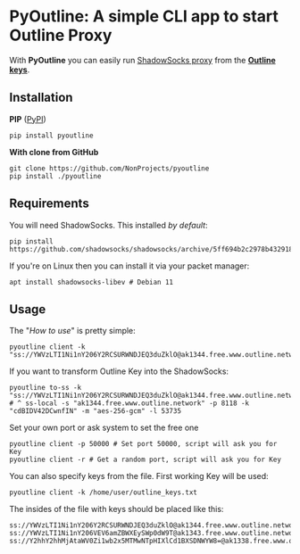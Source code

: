 # PyOutline: A simple CLI app to start Outline Proxy

With **PyOutline** you can easily run [ShadowSocks proxy](https://en.wikipedia.org/wiki/Shadowsocks) from the [**Outline keys**](https://getoutline.me/access-keys/).

## Installation

**PIP** ([PyPI](https://pypi.org/project/pyoutline/))
```
pip install pyoutline
```
**With clone from GitHub**
```
git clone https://github.com/NonProjects/pyoutline
pip install ./pyoutline
```
## Requirements

You will need ShadowSocks. This installed *by default*:
```
pip install https://github.com/shadowsocks/shadowsocks/archive/5ff694b2c2978b432918dea6ac104706b25cbf48.zip
```
If you're on Linux then you can install it via your packet manager:
```
apt install shadowsocks-libev # Debian 11
```
## Usage

The "*How to use*" is pretty simple:
```
pyoutline client -k "ss://YWVzLTI1Ni1nY206Y2RCSURWNDJEQ3duZklO@ak1344.free.www.outline.network:8118"
```
If you want to transform Outline Key into the ShadowSocks:
```
pyoutline to-ss -k "ss://YWVzLTI1Ni1nY206Y2RCSURWNDJEQ3duZklO@ak1344.free.www.outline.network:8118"
# ^ ss-local -s "ak1344.free.www.outline.network" -p 8118 -k "cdBIDV42DCwnfIN" -m "aes-256-gcm" -l 53735
```
Set your own port or ask system to set the free one
```
pyoutline client -p 50000 # Set port 50000, script will ask you for Key
pyoutline client -r # Get a random port, script will ask you for Key
```
You can also specify keys from the file. First working Key will be used:
```
pyoutline client -k /home/user/outline_keys.txt
```
The insides of the file with keys should be placed like this:
```
ss://YWVzLTI1Ni1nY206Y2RCSURWNDJEQ3duZklO@ak1344.free.www.outline.network:8118
ss://YWVzLTI1Ni1nY206VEV6amZBWXEySWp0dW9T@ak1343.free.www.outline.network:6679
ss://Y2hhY2hhMjAtaWV0Zi1wb2x5MTMwNTpHIXlCd1BXSDNWYW8=@ak1338.free.www.outline.network:810
```
